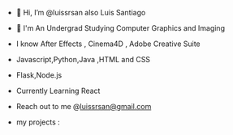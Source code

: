 - 👋 Hi, I’m @luissrsan also Luis Santiago
- 📓 I'm An Undergrad Studying Computer Graphics and Imaging
- I know After Effects , Cinema4D , Adobe Creative Suite 
-  Javascript,Python,Java ,HTML and CSS
- Flask,Node.js
- Currently Learning React 
- Reach out to me @luissrsan@gmail.com


- my projects :
 



